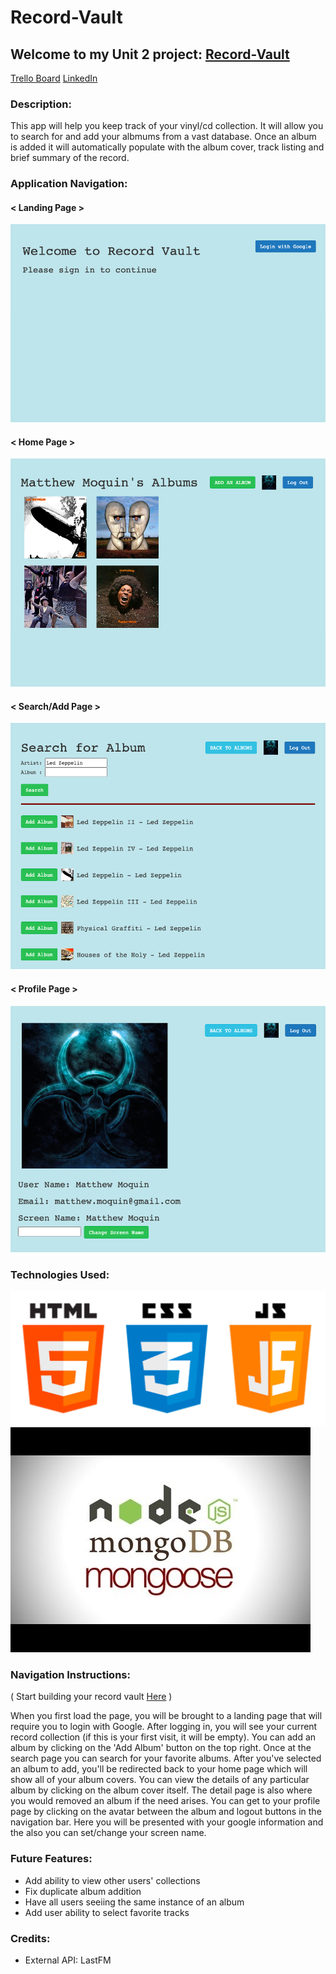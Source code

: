 # Record-Vault
## Welcome to my Unit 2 project: [Record-Vault](https://mjm-record-vault.herokuapp.com/)

[Trello Board](https://trello.com/b/9T4xujUM/ga-record-vault)
[LinkedIn](https://www.linkedin.com/in/matthewmoquin/)

### Description:
This app will help you keep track of your vinyl/cd collection. It will allow you to search for and add your albmums from a vast database. Once an album is added it will automatically populate with the album cover, track listing and brief summary of the record.

### Application Navigation:
#### < Landing Page \>
![Login Page](assets/initial_screen.png)

#### < Home Page \>
![Home Page](assets/home_page.png)

#### < Search/Add Page \>
![Search/Add Page](assets/search_results.png)

#### < Profile Page \>
![Profile Page](assets/profile_page.png)

### Technologies Used:

![Front End](assets/html_css_js.png)
![Back End](assets/back_end.jpg)

### Navigation Instructions:

( Start building your record vault [Here](https://mjm-record-vault.herokuapp.com/) )

When you first load the page, you will be brought to a landing page that will require you to login with Google. After logging in, you will see your current record collection (if this is your first visit, it will be empty). You can add an album by clicking on the 'Add Album' button on the top right. Once at the search page you can search for your favorite albums. After you've selected an album to add, you'll be redirected back to your home page which will show all of your album covers. You can view the details of any particular album by clicking on the album cover itself. The detail page is also where you would removed an album if the need arises. You can get to your profile page by clicking on the avatar between the album and logout buttons in the navigation bar. Here you will be presented with your google information and the also you can set/change your screen name.

### Future Features:

* Add ability to view other users' collections
* Fix duplicate album addition
* Have all users seeiing the same instance of an album
* Add user ability to select favorite tracks

### Credits:
* External API: LastFM